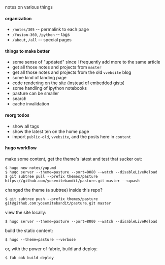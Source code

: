 notes on various things


#### organization

* `/notes/305` -- permalink to each page
* `/fusion-360`, `/python` -- tags
* `/about`, `/all` -- special pages


#### things to make better

* some sense of "updated" since I frequently add more to the same article
* get all those notes and projects from `master`
* get all those notes and projects from the old `vvebsite` blog
* some kind of landing page
* code rendering on the site (instead of embedded gists)
* some handling of ipython notebooks
* pasture can be smaller
* search
* cache invalidation


#### reorg todos

* show all tags
* show the latest ten on the home page
* import `public-old`, `vvebsite`, and the posts here in `content`


#### hugo workflow

make some content, get the theme's latest and test that sucker out:

    $ hugo new notes/yup.md
    $ hugo server --theme=pasture --port=8080 --watch --disableLiveReload
    $ git subtree pull --prefix themes/pasture https://github.com/yosemitebandit/pasture.git master --squash

changed the theme (a subtree) inside this repo?

    $ git subtree push --prefix themes/pasture git@github.com:yosemitebandit/pasture.git master

view the site locally:

    $ hugo server --theme=pasture --port=8000 --watch --disableLiveReload

build the static content:

    $ hugo --theme=pasture --verbose

or, with the power of fabric, build and deploy:

    $ fab oak build deploy
